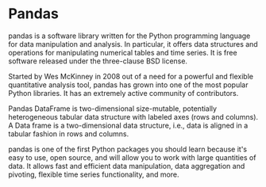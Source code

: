 # Pandas

pandas is a software library written for the Python programming language for data manipulation and analysis. In particular, it offers data structures and operations for manipulating numerical tables and time series. It is free software released under the three-clause BSD license.

Started by Wes McKinney in 2008 out of a need for a powerful and flexible quantitative analysis tool, pandas has grown into one of the most popular Python libraries. It has an extremely active community of contributors.

Pandas DataFrame is two-dimensional size-mutable, potentially heterogeneous tabular data structure with labeled axes (rows and columns). A Data frame is a two-dimensional data structure, i.e., data is aligned in a tabular fashion in rows and columns.


pandas is one of the first Python packages you should learn because it's easy to use, open source, and will allow you to work with large quantities of data. It allows fast and efficient data manipulation, data aggregation and pivoting, flexible time series functionality, and more.